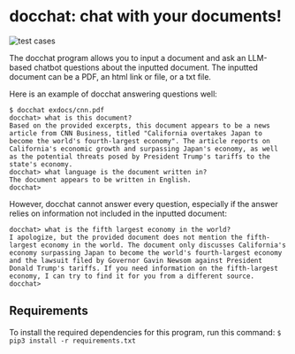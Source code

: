 # docchat: chat with your documents!

![test cases](https://github.com/charlottegjordan/docchat/workflows/tests/badge.svg)

The docchat program allows you to input a document and ask an LLM-based chatbot questions about the inputted document. The inputted document can be a PDF, an html link or file, or a txt file.

Here is an example of docchat answering questions well:

```
$ docchat exdocs/cnn.pdf
docchat> what is this document?
Based on the provided excerpts, this document appears to be a news article from CNN Business, titled "California overtakes Japan to become the world's fourth-largest economy". The article reports on California's economic growth and surpassing Japan's economy, as well as the potential threats posed by President Trump's tariffs to the state's economy.
docchat> what language is the document written in?
The document appears to be written in English.
docchat>
```

However, docchat cannot answer every question, especially if the answer relies on information not included in the inputted document:
```
docchat> what is the fifth largest economy in the world?
I apologize, but the provided document does not mention the fifth-largest economy in the world. The document only discusses California's economy surpassing Japan to become the world's fourth-largest economy and the lawsuit filed by Governor Gavin Newsom against President Donald Trump's tariffs. If you need information on the fifth-largest economy, I can try to find it for you from a different source.
docchat> 
```

## Requirements
To install the required dependencies for this program, run this command:
```$ pip3 install -r requirements.txt```
